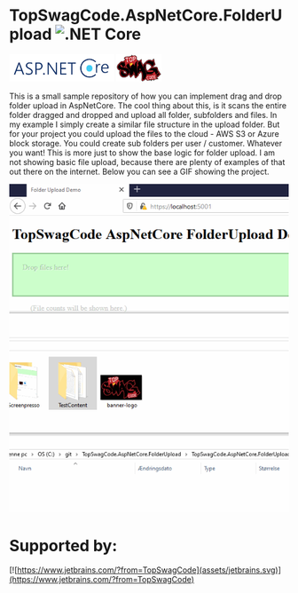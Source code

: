 # TopSwagCode.AspNetCore.FolderUpload ![.NET Core](https://github.com/TopSwagCode/AspNetCore.Prometheus/workflows/.NET%20Core/badge.svg)


<a href="https://docs.microsoft.com/en-us/aspnet/core/?view=aspnetcore-3.1"><img src="assets/aspnetcore.png" height="50px"></a>
<a href="https://topswagcode.com/"><img src="assets/topswagcode.png" height="50px"></a>

This is a small sample repository of how you can implement drag and drop folder upload in AspNetCore. The cool thing about this, is it scans the entire folder dragged and dropped and upload all folder, subfolders and files. In my example I simply create a similar file structure in the upload folder. But for your project you could upload the files to the cloud - AWS S3 or Azure block storage. You could create sub folders per user / customer. Whatever you want! This is more just to show the base logic for folder upload. I am not showing basic file upload, because there are plenty of examples of that out there on the internet. Below you can see a GIF showing the project.

![Sample app](assets/Demo.gif)


# Supported by:

[![https://www.jetbrains.com/?from=TopSwagCode](assets/jetbrains.svg)](https://www.jetbrains.com/?from=TopSwagCode)